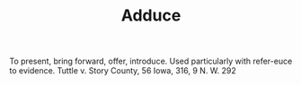 ---
title: Adduce
letter: A
permalink: "/definitions/bld-adduce.html"
body: To present, bring forward, offer, introduce. Used particularly with refer-euce
  to evidence. Tuttle v. Story County, 56 Iowa, 316, 9 N. W. 292
published_at: '2018-07-07'
source: Black's Law Dictionary 2nd Ed (1910)
layout: post
---